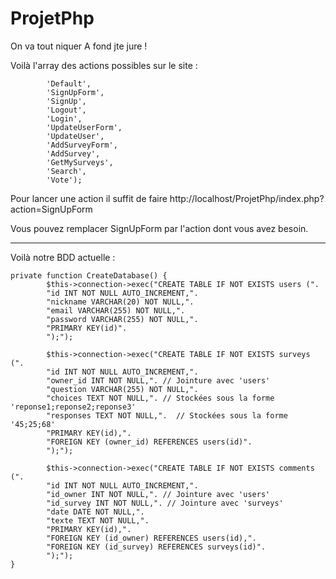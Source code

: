 # ProjetPhp
On va tout niquer
A fond jte jure !


Voilà l'array des actions possibles sur le site :

			'Default',
			'SignUpForm',
			'SignUp',
			'Logout',
			'Login',
			'UpdateUserForm',
			'UpdateUser',
			'AddSurveyForm',
			'AddSurvey',
			'GetMySurveys',
			'Search',
			'Vote');
			
Pour lancer une action il suffit de faire http://localhost/ProjetPhp/index.php?action=SignUpForm 

Vous pouvez remplacer SignUpForm par l'action dont vous avez besoin.

-----------------------------------------------------------------------------

Voilà notre BDD actuelle :

    private function CreateDatabase() {
            $this->connection->exec("CREATE TABLE IF NOT EXISTS users (".
            "id INT NOT NULL AUTO_INCREMENT,".
            "nickname VARCHAR(20) NOT NULL,".
            "email VARCHAR(255) NOT NULL,".
            "password VARCHAR(255) NOT NULL,".
            "PRIMARY KEY(id)".
            ");");
     
            $this->connection->exec("CREATE TABLE IF NOT EXISTS surveys (".
            "id INT NOT NULL AUTO_INCREMENT,".
            "owner_id INT NOT NULL,". // Jointure avec 'users'
            "question VARCHAR(255) NOT NULL,".
            "choices TEXT NOT NULL,". // Stockées sous la forme 'reponse1;reponse2;reponse3'
            "responses TEXT NOT NULL,".  // Stockées sous la forme '45;25;68'
            "PRIMARY KEY(id),".
            "FOREIGN KEY (owner_id) REFERENCES users(id)".
            ");");
     
            $this->connection->exec("CREATE TABLE IF NOT EXISTS comments (".
            "id INT NOT NULL AUTO_INCREMENT,".
            "id_owner INT NOT NULL,". // Jointure avec 'users'
            "id_survey INT NOT NULL,". // Jointure avec 'surveys'
            "date DATE NOT NULL,".
            "texte TEXT NOT NULL,".
            "PRIMARY KEY(id),".
            "FOREIGN KEY (id_owner) REFERENCES users(id),".
            "FOREIGN KEY (id_survey) REFERENCES surveys(id)".
            ");");
    }


